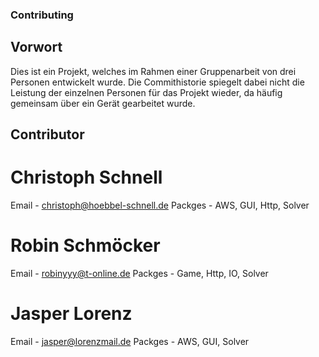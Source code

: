 ### Contributing

## Vorwort
Dies ist ein Projekt, welches im Rahmen einer Gruppenarbeit von drei Personen entwickelt wurde. Die Commithistorie spiegelt dabei nicht die Leistung der einzelnen Personen für das Projekt wieder,
da häufig gemeinsam über ein Gerät gearbeitet wurde.

## Contributor

# Christoph Schnell
Email   -   christoph@hoebbel-schnell.de
Packges -   AWS, GUI, Http, Solver

# Robin Schmöcker
Email   -   robinyyy@t-online.de
Packges -   Game, Http, IO, Solver

# Jasper Lorenz
Email   -   jasper@lorenzmail.de
Packges -   AWS, GUI, Solver 
